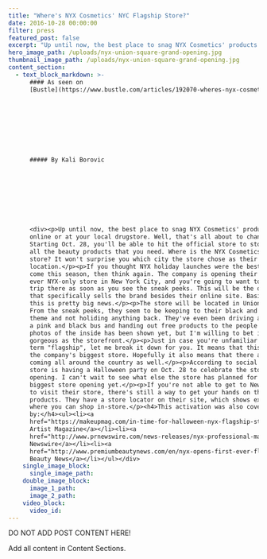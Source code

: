 ```yaml
---
title: "Where's NYX Cosmetics' NYC Flagship Store?"
date: 2016-10-28 00:00:00
filter: press
featured_post: false
excerpt: "Up until now, the best place to snag NYX Cosmetics' products was online or at your local drugstore. Well, that's all about to change. Starting Oct. 28, you'll be able to hit the official store to stock up on all the beauty products that you need. Where is the NYX Cosmetics' flagship store? It won't surprise you which city the store chose as their go-to location."
hero_image_path: /uploads/nyx-union-square-grand-opening.jpg
thumbnail_image_path: /uploads/nyx-union-square-grand-opening.jpg
content_section:
  - text_block_markdown: >-
      #### As seen on
      [Bustle](https://www.bustle.com/articles/192070-wheres-nyx-cosmetics-nyc-flagship-store-heres-exactly-where-to-shop):









      ##### By Kali Borovic









      <div><p>Up until now, the best place to snag NYX Cosmetics' products was
      online or at your local drugstore. Well, that's all about to change.
      Starting Oct. 28, you'll be able to hit the official store to stock up on
      all the beauty products that you need. Where is the NYX Cosmetics' flagship
      store? It won't surprise you which city the store chose as their go-to
      location.</p><p>If you thought NYX holiday launches were the best thing to
      come this season, then think again. The company is opening their biggest
      ever NYX-only store in New York City, and you're going to want to plan your
      trip there as soon as you see the sneak peeks. This will be the only store
      that specifically sells the brand besides their online site. Basically,
      this is pretty big news.</p><p>The store will be located in Union Square.
      From the sneak peeks, they seem to be keeping to their black and white
      theme and not holiding anything back. They've even been driving around
      a pink and black bus and handing out free products to the people of NYC. No
      photos of the inside has been shown yet, but I'm willing to bet it's as
      gorgeous as the storefront.</p><p>Just in case you're unfamiliar with the
      term "flagship", let me break it down for you. It means that this will be
      the company's biggest store. Hopefully it also means that there are stores
      coming all around the country as well.</p><p>According to social media, the
      store is having a Halloween party on Oct. 28 to celebrate the store
      opening. I can't wait to see what else the store has planned for their
      biggest store opening yet.</p><p>If you're not able to get to New York City
      to visit their store, there's still a way to get your hands on the
      products. They have a store locator on their site, which shows exactly
      where you can shop in-store.</p><h4>This activation was also covered
      by:</h4><ul><li><a
      href="https://makeupmag.com/in-time-for-halloween-nyx-flagship-store-opens-in-nyc/">Makeup
      Artist Magazine</a></li><li><a
      href="http://www.prnewswire.com/news-releases/nyx-professional-makeup-opens-first-ever-flagship-store-in-the-heart-of-manhattan-300348159.html">PR
      Newswire</a></li><li><a
      href="http://www.premiumbeautynews.com/en/nyx-opens-first-ever-flagship,10509">Premium
      Beauty News</a></li></ul></div>
    single_image_block:
      single_image_path:
    double_image_block:
      image_1_path:
      image_2_path:
    video_block:
      video_id:
---
```



DO NOT ADD POST CONTENT HERE!

Add all content in Content Sections.